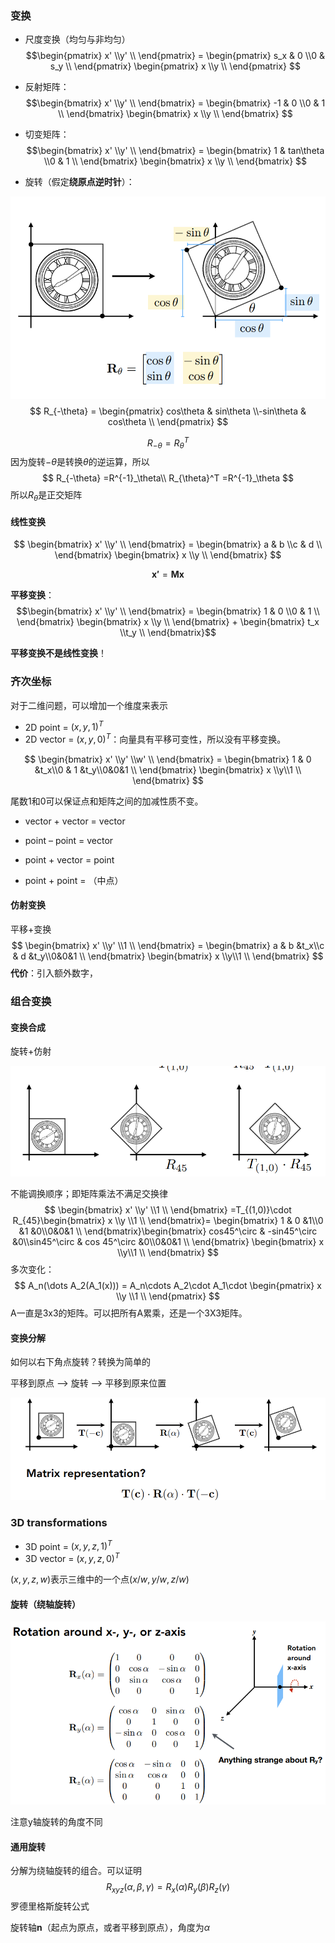 ### 变换

- 尺度变换（均匀与非均匀）$$\begin{pmatrix} x' \\y' \\ \end{pmatrix} = \begin{pmatrix} s_x & 0 \\0 & s_y \\ \end{pmatrix} \begin{pmatrix} x \\y \\ \end{pmatrix} $$

- 反射矩阵：$$\begin{bmatrix} x' \\y' \\ \end{bmatrix} = \begin{bmatrix} -1 & 0 \\0 & 1 \\ \end{bmatrix} \begin{bmatrix} x \\y \\ \end{bmatrix} $$

- 切变矩阵：$$\begin{bmatrix} x' \\y' \\ \end{bmatrix} = \begin{bmatrix} 1 & tan\theta \\0 & 1 \\ \end{bmatrix} \begin{bmatrix} x \\y \\ \end{bmatrix} $$

- 旋转（假定**绕原点逆时针**）：

![image-20221120093348899](imags/image-20221120093348899.png)
$$
R_{-\theta} = \begin{pmatrix} cos\theta & sin\theta \\-sin\theta & cos\theta \\ \end{pmatrix}
$$

$$
R_{-\theta} = R^T_\theta
$$
因为旋转$-\theta$是转换$\theta$的逆运算，所以
$$
R_{-\theta} =R^{-1}_\theta\\
R_{\theta}^T =R^{-1}_\theta
$$
所以$R_{\theta}$是正交矩阵

#### 线性变换

$$
\begin{bmatrix} x' \\y' \\ \end{bmatrix} = \begin{bmatrix} a & b \\c & d \\ \end{bmatrix} \begin{bmatrix} x \\y \\ \end{bmatrix}
$$

$$
\mathbf{x'} = \mathbf{Mx}
$$

**平移变换**：$$\begin{bmatrix} x' \\y' \\ \end{bmatrix} = \begin{bmatrix} 1 & 0 \\0 & 1 \\ \end{bmatrix} \begin{bmatrix} x \\y \\ \end{bmatrix} + \begin{bmatrix} t_x \\t_y \\ \end{bmatrix}$$

**平移变换不是线性变换**！



### 齐次坐标

对于二维问题，可以增加一个维度来表示

- 2D point = $(x,y,1)^T$
- 2D vector = $(x,y,0)^T$：向量具有平移可变性，所以没有平移变换。

$$
\begin{bmatrix} x' \\y' \\w' \\ \end{bmatrix} = \begin{bmatrix} 1 & 0 &t_x\\0 & 1 &t_y\\0&0&1 \\ \end{bmatrix} \begin{bmatrix} x \\y\\1 \\ \end{bmatrix}
$$



尾数1和0可以保证点和矩阵之间的加减性质不变。

- vector + vector = vector

- point – point = vector  

- point + vector = point  

- point + point = （中点）

#### 仿射变换

平移+变换
$$
\begin{bmatrix} x' \\y' \\1 \\ \end{bmatrix} = \begin{bmatrix} a & b &t_x\\c & d &t_y\\0&0&1 \\ \end{bmatrix} \begin{bmatrix} x \\y\\1 \\ \end{bmatrix}
$$
**代价**：引入额外数字，



### 组合变换

#### 变换合成

旋转+仿射

![image-20221120100240777](imags/image-20221120100240777.png)

不能调换顺序；即矩阵乘法不满足交换律
$$
\begin{bmatrix} x' \\y' \\1 \\ \end{bmatrix} =T_{(1,0)}\cdot R_{45}\begin{bmatrix} x \\y \\1 \\ \end{bmatrix}= \begin{bmatrix} 1 & 0 &1\\0 &1 &0\\0&0&1 \\ \end{bmatrix}\begin{bmatrix} cos45^\circ & -sin45^\circ &0\\sin45^\circ & cos 45^\circ &0\\0&0&1 \\ \end{bmatrix} \begin{bmatrix} x \\y\\1 \\ \end{bmatrix}
$$
多次变化：
$$
A_n(\dots A_2(A_1(x))) = A_n\cdots A_2\cdot A_1\cdot \begin{pmatrix} x \\y \\1 \\ \end{pmatrix} 
$$
A一直是3x3的矩阵。可以把所有A累乘，还是一个3X3矩阵。

#### 变换分解

如何以右下角点旋转？转换为简单的

平移到原点 -->  旋转 --> 平移到原来位置

![image-20221120101248496](imags/image-20221120101248496.png)

### 3D transformations

- 3D point = $(x,y,z,1)^T$
- 3D vector = $(x,y,z,0)^T$

$(x,y,z,w)$表示三维中的一个点$(x/w,y/w,z/w)$

#### 旋转（绕轴旋转）

![image-20221120103300968](imags/image-20221120103300968.png)

注意y轴旋转的角度不同

#### 通用旋转

分解为绕轴旋转的组合。可以证明
$$
R_{xyz}(\alpha,\beta,\gamma) = R_x(\alpha)R_y(\beta)R_z(\gamma)
$$
罗德里格斯旋转公式

旋转轴$\mathbf{n}$（起点为原点，或者平移到原点），角度为$\alpha$

